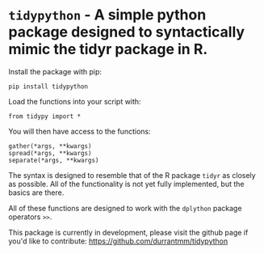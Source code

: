 # `tidypython` - A simple python package designed to syntactically mimic the tidyr package in R. 


Install the package with pip:

    pip install tidypython
    
Load the functions into your script with:

    from tidypy import *
    
You will then have access to the functions:

    gather(*args, **kwargs)
    spread(*args, **kwargs)
    separate(*args, **kwargs)

The syntax is designed to resemble that of the R package `tidyr` as closely as possible. 
All of the functionality is not yet fully implemented, but the basics are there.

All of these functions are designed to work with the `dplython` package operators `>>`.


This package is currently in development, please visit the github page if you'd like to contribute: 
https://github.com/durrantmm/tidypython